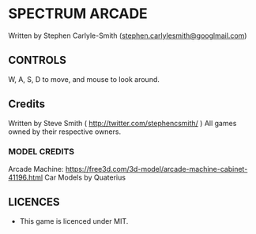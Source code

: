 # SPECTRUM ARCADE

Written by Stephen Carlyle-Smith (stephen.carlylesmith@googlmail.com)

## CONTROLS
W, A, S, D to move, and mouse to look around.


## Credits
Written by Steve Smith ( http://twitter.com/stephencsmith/ )
All games owned by their respective owners.

### MODEL CREDITS
Arcade Machine: https://free3d.com/3d-model/arcade-machine-cabinet-41196.html
Car Models by Quaterius


## LICENCES
* This game is licenced under MIT.
